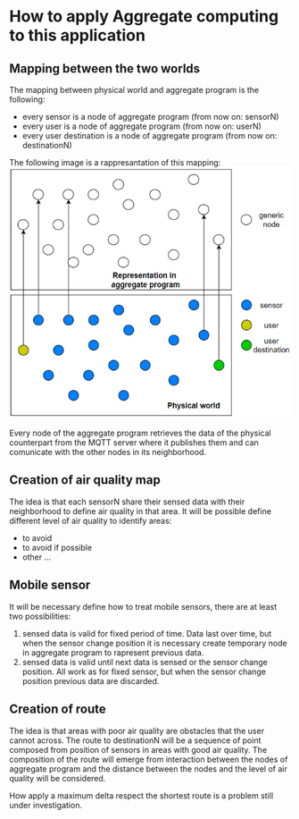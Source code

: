 # How to apply Aggregate computing to this application

## Mapping between the two worlds
The mapping between physical world and aggregate program is the following:
- every sensor is a node of aggregate program (from now on: sensorN)
- every user is a node of aggregate program (from now on: userN)
- every user destination is a node of aggregate program (from now on: destinationN)

The following image is a rappresantation of this mapping:
![](image/mapping_physicalWorld_ac.png)

Every node of the aggregate program retrieves the data of the physical counterpart from the MQTT server where it publishes them and can comunicate with the other nodes in its neighborhood. 

## Creation of air quality map

The idea is that each sensorN share their sensed data with their neighborhood to define air quality in that area.
It will be possible define different level of air quality to identify areas:
- to avoid
- to avoid if possible
- other ...

## Mobile sensor

It will be necessary define how to treat mobile sensors, there are at least two possibilities:
 1. sensed data is valid for fixed period of time. Data last over time, but when the sensor change position it is necessary create temporary node in aggregate program to rapresent previous data.
 2. sensed data is valid until next data is sensed or the sensor change position. All work as for fixed sensor, but when the sensor change position previous data are discarded.

## Creation of route

The idea is that areas with poor air quality are obstacles that the user cannot across.
The route to destinationN will be a sequence of point composed from position of sensors in areas with good air quality.
The composition of the route will emerge from interaction between the nodes of aggregate program and the distance between the nodes and the level of air quality will be considered.

How apply a maximum delta respect the shortest route is a problem still under investigation.
